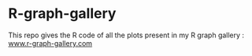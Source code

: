 # R-graph-gallery

This repo gives the R code of all the plots present in my R graph gallery :
www.r-graph-gallery.com
